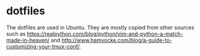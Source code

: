 # dotfiles
The dotfiles are used in Ubuntu.  They are mostly copied from other sources such as https://realpython.com/blog/python/vim-and-python-a-match-made-in-heaven/ and http://www.hamvocke.com/blog/a-guide-to-customizing-your-tmux-conf/.


